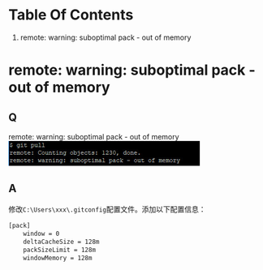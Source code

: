 # Table Of Contents
1. remote: warning: suboptimal pack - out of memory

# remote: warning: suboptimal pack - out of memory
## Q
remote: warning: suboptimal pack - out of memory<br/>
![](_image/20180530112552.jpg)
## A
修改```C:\Users\xxx\.gitconfig```配置文件。添加以下配置信息：
```
[pack]
    window = 0
    deltaCacheSize = 128m
    packSizeLimit = 128m
    windowMemory = 128m
```
